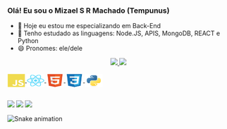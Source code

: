 ### Olá! Eu sou o Mizael S R Machado (Tempunus)

- 🔭 Hoje eu estou me especializando em Back-End
- 🌱 Tenho estudado as linguagens: Node.JS, APIS, MongoDB, REACT e Python 
- 😄 Pronomes: ele/dele

<div align="center">
  <a href="https://github.com/tempunus">
  <img height="180em" src="https://github-readme-stats.vercel.app/api?username=tempunus&show_icons=true&theme=dark&include_all_commits=true&count_private=true"/>
  <img height="180em" src="https://github-readme-stats.vercel.app/api/top-langs/?username=tempunus&layout=compact&langs_count=7&theme=dark"/>
</div>

<div style="display: inline_block"><br>
  <img align="center" alt="Tempunus-Js" height="30" width="40" src="https://raw.githubusercontent.com/devicons/devicon/master/icons/javascript/javascript-plain.svg">
  <img align="center" alt="Tempunus-React" height="30" width="40" src="https://raw.githubusercontent.com/devicons/devicon/master/icons/react/react-original.svg">
  <img align="center" alt="Tempunus-HTML" height="30" width="40" src="https://raw.githubusercontent.com/devicons/devicon/master/icons/html5/html5-original.svg">
  <img align="center" alt="Tempunus-CSS" height="30" width="40" src="https://raw.githubusercontent.com/devicons/devicon/master/icons/css3/css3-original.svg">
  <img align="center" alt="Tempunus-Python" height="30" width="40" src="https://raw.githubusercontent.com/devicons/devicon/master/icons/python/python-original.svg">
</div>

##

<div> 
  <a href="https://instagram.com/mizael_tempunus" target="_blank"><img src="https://img.shields.io/badge/-Instagram-%23E4405F?style=for-the-badge&logo=instagram&logoColor=white" target="_blank"></a>
  <a href = "mailto:contatotempunus@gmail.com"><img src="https://img.shields.io/badge/-Gmail-%23333?style=for-the-badge&logo=gmail&logoColor=white" target="_blank"></a>
  <a href="https://www.linkedin.com/in/mizael-s-r-machado-150231232" target="_blank"><img src="https://img.shields.io/badge/-LinkedIn-%230077B5?style=for-the-badge&logo=linkedin&logoColor=white" target="_blank"></a> 
  
  ![Snake animation](https://github.com/tempunus/tempunus/blob/output/github-contribution-grid-snake.svg)
</div>
